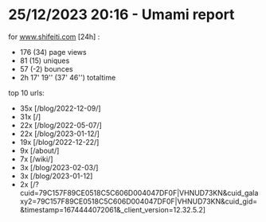# 25/12/2023 20:16 - Umami report
for www.shifeiti.com [24h] :

 - 176 (34) page views
 - 81 (15) uniques
 - 57 (-2) bounces
 - 2h 17' 19'' (37' 46'') totaltime


top 10 urls:
 - 35x [/blog/2022-12-09/]
 - 31x [/]
 - 22x [/blog/2022-05-07/]
 - 22x [/blog/2023-01-12/]
 - 19x [/blog/2022-12-22/]
 - 9x [/about/]
 - 7x [/wiki/]
 - 3x [/blog/2023-02-03/]
 - 3x [/blog/2023-01-12]
 - 2x [/?cuid=79C157F89CE0518C5C606D004047DF0F|VHNUD73KN&cuid_galaxy2=79C157F89CE0518C5C606D004047DF0F|VHNUD73KN&cuid_gid=&timestamp=1674444072061&_client_version=12.32.5.2]



